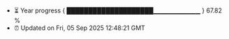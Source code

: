 - ⏳ Year progress { ████████████████████▁▁▁▁▁▁▁▁▁▁ } 67.82 %
- ⏰ Updated on Fri, 05 Sep 2025 12:48:21 GMT

